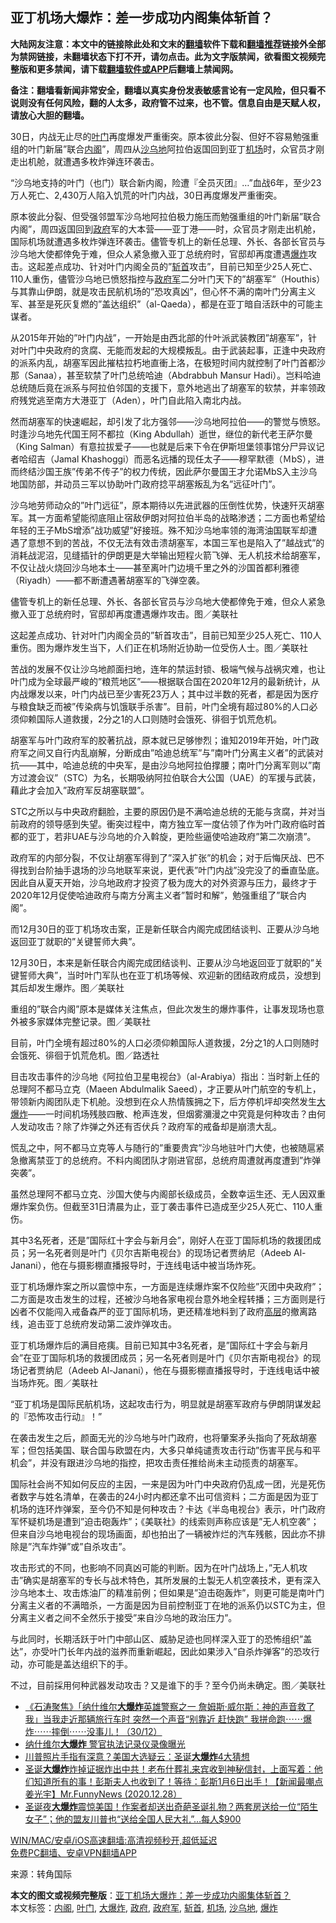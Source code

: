  <h2>亚丁机场大爆炸：差一步成功内阁集体斩首？</h2> <p class="notice"><b>大陆网友注意：本文中的链接除此处和文末的<a href="https://github.com/bannedbook/fanqiang" >翻墙</a>软件下载和<a href="https://github.com/killgcd/justmysocks/blob/master/README.md">翻墙推荐</a>链接外全部为禁网链接，未翻墙状态下打不开，请勿点击。此为文字版禁闻，欲看图文视频完整版和更多禁闻，请下载<a href="https://github.com/bannedbook/fanqiang">翻墙软件或APP</a>后翻墙上禁闻网。</p><p>备注：翻墙看新闻非常安全，翻墙以真实身份发表敏感言论有一定风险，但只看不说则没有任何风险，翻的人太多，政府管不过来，也不管。信息自由是天赋人权，请放心大胆的翻墙。</b></p>  <div class="entry"> <p id="conimg">30日，内战无止尽的<a href="https://www.bannedbook.org/bnews/tag/%e5%8f%b6%e9%97%a8/" class="st_tag internal_tag" rel="tag" title="标签 叶门 下的日志">叶门</a>再度爆发严重衝突。原本彼此分裂、但好不容易勉强重组的叶门新届&#8221;联合<a href="https://www.bannedbook.org/bnews/tag/%E5%86%85%E9%98%81/" class="st_tag internal_tag" rel="tag" title="标签 内阁 下的日志">内阁</a>&#8221;，周四从<a href="https://www.bannedbook.org/bnews/tag/%E6%B2%99%E4%B9%8C%E5%9C%B0/" class="st_tag internal_tag" rel="tag" title="标签 沙乌地 下的日志">沙乌地</a>阿拉伯返国回到亚丁<a href="https://www.bannedbook.org/bnews/tag/%e6%9c%ba%e5%9c%ba/" class="st_tag internal_tag" rel="tag" title="标签 机场 下的日志">机场</a>时，众官员才刚走出机舱，就遭遇多枚炸弹连环袭击。</p> <p>&#8220;沙乌地支持的叶门（也门）联合新内阁，险遭『全员灭团』&#8230;&#8221;血战6年，至少23万人死亡、2,430万人陷入饥荒的叶门内战，30日再度爆发严重衝突。</p> <p>原本彼此分裂、但受强邻盟军沙乌地阿拉伯极力施压而勉强重组的叶门新届&#8221;联合内阁&#8221;，周四返国回到<a href="https://www.bannedbook.org/bnews/tag/%e6%94%bf%e5%ba%9c/" class="st_tag internal_tag" rel="tag" title="标签 政府 下的日志">政府</a>军的大本营——亚丁港——时，众官员才刚走出机舱，国际机场就遭遇多枚炸弹连环袭击。儘管专机上的新任总理、外长、各部长官员与沙乌地大使都倖免于难，但众人紧急撤入亚丁总统府时，官邸却再度遭遇<a href="https://www.bannedbook.org/bnews/tag/%e7%88%86%e7%82%b8/" class="st_tag internal_tag" rel="tag" title="标签 爆炸 下的日志">爆炸</a>攻击。这起差点成功、针对叶门内阁全员的&#8221;<a href="https://www.bannedbook.org/bnews/tag/%E6%96%A9%E9%A6%96/" class="st_tag internal_tag" rel="tag" title="标签 斩首 下的日志">斩首</a>攻击&#8221;，目前已知至少25人死亡、110人重伤，儘管沙乌地已愤怒指控与<a href="https://www.bannedbook.org/bnews/tag/%E6%94%BF%E5%BA%9C%E5%86%9B/" class="st_tag internal_tag" rel="tag" title="标签 政府军 下的日志">政府军</a>二分叶门天下的&#8221;胡塞军&#8221;（Houthis）与其靠山伊朗，就是攻击民航机场的&#8221;恐攻真凶&#8221;，但心怀不满的南叶门分离主义军、甚至是死灰复燃的&#8221;盖达组织&#8221;（al-Qaeda），都是在亚丁暗自活跃中的可能主谋者。</p> <p>从2015年开始的&#8221;叶门内战&#8221;，一开始是由西北部的什叶派武装教团&#8221;胡塞军&#8221;，针对叶门中央政府的贪腐、无能而发起的大规模叛乱。由于武装起事，正逢中央政府的派系内乱，胡塞军因此摧枯拉朽地直衝上洛，在极短时间内就控制了叶门首都沙那（Sanaa），甚至软禁了叶门总统哈迪（Abdrabbuh Mansur Hadi）。岂料哈迪总统随后竟在派系与阿拉伯邻国的支援下，意外地逃出了胡塞军的软禁，并率领政府残党逃至南方大港亚丁（Aden），叶门自此陷入南北内战。</p> <p>然而胡塞军的快速崛起，却引发了北方强邻——沙乌地阿拉伯——的警觉与愤怒。时逢沙乌地先代国王阿不都拉（King Abdullah）逝世，继位的新代老王萨尔曼（King Salman）有意拉拔爱子——也就是后来下令在伊斯坦堡领事馆分尸异议记者哈绍吉（Jamal Khashoggi）而恶名远播的现任太子——穆罕默德（ＭbS），进而终结沙国王族&#8221;传弟不传子&#8221;的权力传统，因此萨尔曼国王才允诺MbS入主沙乌地国防部，并动员三军以协助叶门政府捻平胡塞叛乱为名&#8221;远征叶门&#8221;。</p> <p>沙乌地劳师动众的&#8221;叶门远征&#8221;，原本期待以先进武器的压倒性优势，快速歼灭胡塞军。其一方面希望能彻底阻止宿敌伊朗对阿拉伯半岛的战略渗透；二方面也希望给年轻的王子MbS增添&#8221;战功威望&#8221;好接班。殊不知沙乌地率领的海湾油国联军却遭遇了意想不到的苦战，不仅无法有效击溃胡塞军，本国三军也是陷入了&#8221;越战式&#8221;的消耗战泥沼，见缝插针的伊朗更是大举输出短程火箭飞弹、无人机技术给胡塞军，不仅让战火烧回沙乌地本土——甚至离叶门边境千里之外的沙国首都利雅德（Riyadh）——都不断遭遇著胡塞军的飞弹空袭。</p> <p></p>  <p></p> <p>儘管专机上的新任总理、外长、各部长官员与沙乌地大使都倖免于难，但众人紧急撤入亚丁总统府时，官邸却再度遭遇爆炸攻击。图／美联社</p> <p>这起差点成功、针对叶门内阁全员的&#8221;斩首攻击&#8221;，目前已知至少25人死亡、110人重伤。图为爆炸发生当下，人们正在机场附近协助一位受伤人士。图／美联社</p> <p>苦战的发展不仅让沙乌地颜面扫地，连年的禁运封锁、极端气候与战祸灾难，也让叶门成为全球最严峻的&#8221;粮荒地区&#8221;——根据联合国在2020年12月的最新统计，从内战爆发以来，叶门内战已至少害死23万人；其中过半数的死者，都是因为医疗与粮食缺乏而被&#8221;传染病与饥饿联手杀害&#8221;。目前，叶门全境有超过80%的人口必须仰赖国际人道救援，2分之1的人口则随时会饿死、徘徊于饥荒危机。</p> <p>胡塞军与叶门政府军的胶著抗战，原本就已足够惨烈；谁知2019年开始，叶门政府军之间又自行内乱崩解，分断成由&#8221;哈迪总统军&#8221;与&#8221;南叶门分离主义者&#8221;的武装对抗——其中，哈迪总统的中央军，是由沙乌地阿拉伯撑腰；南叶门分离军则以&#8221;南方过渡会议&#8221;（STC）为名，长期吸纳阿拉伯联合大公国（UAE）的军援与武装，藉此才会加入&#8221;政府军反胡塞联盟&#8221;。</p> <p>STC之所以与中央政府翻脸，主要的原因仍是不满哈迪总统的无能与贪腐，并对当前政府的领导感到失望。衝突过程中，南方独立军一度佔领了作为叶门政府临时首都的亚丁，若非UAE与沙乌地的介入斡旋，更险些逼使哈迪政府&#8221;第二次崩溃&#8221;。</p> <p>政府军的内部分裂，不仅让胡塞军得到了&#8221;深入扩张&#8221;的机会；对于后悔厌战、巴不得找到台阶抽手退场的沙乌地联军来说，更代表&#8221;叶门内战&#8221;没完没了的垂直坠底。因此自从夏天开始，沙乌地政府才投资了极为庞大的对外资源与压力，最终才于2020年12月促使哈迪政府与南方分离主义者&#8221;暂时和解&#8221;，勉强重组了&#8221;联合内阁&#8221;。</p>  <p>而12月30日的亚丁机场攻击案，正是新任联合内阁完成团结谈判、正要从沙乌地返回亚丁就职的&#8221;关键誓师大典&#8221;。</p> <p>12月30日，本来是新任联合内阁完成团结谈判、正要从沙乌地返回亚丁就职的&#8221;关键誓师大典&#8221;，当时叶门军队也在亚丁机场等候、欢迎新的团结政府成员，没想到其后却发生爆炸。图／美联社</p> <p>重组的&#8221;联合内阁&#8221;原本是媒体关注焦点，但此次发生的爆炸事件，让事发现场也意外被多家媒体完整记录。图／美联社</p> <p>目前，叶门全境有超过80%的人口必须仰赖国际人道救援，2分之1的人口则随时会饿死、徘徊于饥荒危机。图／路透社</p> <p>目击攻击事件的沙乌地《阿拉伯卫星电视台》（al-Arabiya）指出：当时新上任的总理阿不都马立克（Maeen Abdulmalik Saeed），才正要从叶门航空的专机上，带领新内阁团队走下机舱。没想到在众人热情簇拥之下，后方停机坪却突然发生<a href="https://www.bannedbook.org/bnews/tag/%e5%a4%a7%e7%88%86%e7%82%b8/" class="st_tag internal_tag" rel="tag" title="标签 大爆炸 下的日志">大爆炸</a>——一时间机场残肢四散、枪声连发，但烟雾瀰漫之中究竟是何种攻击？由何人发动攻击？除了炸弹之外还有否伏兵？政府军的戒备却是崩溃大乱。</p> <p>慌乱之中，阿不都马立克等人与随行的&#8221;重要贵宾&#8221;沙乌地驻叶门大使，也被随扈紧急撤离禁亚丁的总统府。不料内阁团队才刚进官邸，总统府周遭就再度遭到&#8221;炸弹突袭&#8221;。</p> <p>虽然总理阿不都马立克、沙国大使与内阁部长级成员，全数幸运生还、无人因双重爆炸案负伤。但截至31日清晨为止，亚丁袭击事件已造成至少25人死亡、110人重伤。</p>  <p>其中3名死者，还是&#8221;国际红十字会与新月会&#8221;，刚好人在亚丁国际机场的救援团成员；另一名死者则是叶门《贝尔吉斯电视台》的现场记者贾纳尼（Adeeb Al-Janani），他在与摄影棚直播报导时，于连线电话中被当场炸死。</p> <p>亚丁机场爆炸案之所以震惊中东，一方面是连续爆炸案不仅险些&#8221;灭团中央政府&#8221;；二方面是攻击发生的过程，还被沙乌地各家电视台意外地全程转播；三方面则是行凶者不仅能闯入戒备森严的亚丁国际机场，更还精准地料到了政府<span class='wp_keywordlink_affiliate'><a href="https://www.bannedbook.org/bnews/ccpdope/" title="中共高层内幕" target="_blank">高层</a></span>的撤离路线，追击亚丁总统府发动第二波炸弹攻击。</p> <p>亚丁机场爆炸后的满目疮痍。目前已知其中3名死者，是&#8221;国际红十字会与新月会&#8221;在亚丁国际机场的救援团成员；另一名死者则是叶门《贝尔吉斯电视台》的现场记者贾纳尼（Adeeb Al-Janani），他在与摄影棚直播报导时，于连线电话中被当场炸死。图／美联社</p> <p>&#8220;亚丁机场是国际民航机场，这起攻击行为，明显就是胡塞军政府与伊朗阴谋发起的『恐怖攻击行动』！&#8221;</p> <p>在袭击发生之后，颜面无光的沙乌地与叶门政府，也将肇案矛头指向了死敌胡塞军；但包括美国、联合国与欧盟在内，大多只单纯谴责攻击行动&#8221;伤害平民与和平机会&#8221;，并没有跟进沙乌地的指控，把攻击责任推给尚未主动揽责的胡塞军。</p> <p>国际社会尚不知如何反应的主因，一来是因为叶门中央政府仍乱成一团，光是死伤者数字与姓名清单，在袭击的24小时内都还拿不出可信资料；二方面是因为亚丁机场的连环炸弹案，至今仍不知是何种攻击？卡达《半岛电视台》表示，叶门政府军怀疑机场是遭到&#8221;迫击砲轰炸&#8221;；《美联社》的线索则声称应该是&#8221;无人机空袭&#8221;；但来自沙乌地电视台的现场画面，却也拍出了一辆被炸烂的汽车残骸，因此亦不排除是&#8221;汽车炸弹&#8221;或&#8221;自杀攻击&#8221;。</p> <p>攻击形式的不同，也影响不同真凶可能的判断。因为在叶门战场上，&#8221;无人机攻击&#8221;确实是胡塞军的专长与战术特色，其所发展的土製无人机空袭技术，更有深入沙乌地本土、攻击炼油厂的精准前例；但如果是&#8221;迫击砲轰炸&#8221;，则更可能是南叶门分离主义者的不满暗杀，一方面是因为目前控制亚丁在地的派系仍以STC为主，但分离主义者之间不全然乐于接受&#8221;来自沙乌地的政治压力&#8221;。</p>  <p>与此同时，长期活跃于叶门中部山区、威胁足迹也同样深入亚丁的恐怖组织&#8221;盖达&#8221;，亦受叶门长年内战的滋养而重新崛起，因此如果涉入&#8221;自杀炸弹客&#8221;的恐攻行动，亦可能是盖达组织下的手。</p> <p>不过，目前採用何种武器发动攻击？又是谁下的手？至今仍尚未确定。图／美联社</p> <ul class='op-related-articles' title='相关阅读'> <li><a href='https://www.bannedbook.org/bnews/bannedvideo/20201231/1458102.html' target='_blank'>《石涛聚焦》「纳什维尔<b>大爆炸</b>英雄警察之一 詹姆斯·威尔斯：神的声音救了我」当我走近那辆旅行车时 突然一个声音“别靠近 赶快跑” 我拼命跑⋯⋯爆炸⋯⋯摔倒⋯⋯没事儿！（30/12）</a></li> <li><a href='https://www.bannedbook.org/bnews/cnnews/20201230/1457810.html' target='_blank'>纳什维尔<b>大爆炸</b> 警官执法记录仪录像曝光</a></li> <li><a href='https://www.bannedbook.org/bnews/topimagenews/20201229/1457220.html' target='_blank'>川普照片手指有深意？美国大选疑云：圣诞<b>大爆炸</b>4大猜想</a></li> <li><a href='https://www.bannedbook.org/bnews/cbnews/20201229/1456876.html' target='_blank'>圣诞<b>大爆炸</b>炸掉证据炸出中共！老布什葬礼来宾收到神秘信封，上面写着：他们知道所有的事！彭斯夫人也收到了！等待：彭斯1月6日出手！【新闻最嘲点 姜光宇】Mr.FunnyNews (2020.12.28）‬</a></li> <li><a href='https://www.bannedbook.org/bnews/comments/20201228/1456375.html' target='_blank'>圣诞夜<b>大爆炸</b>震惊美国！作案者却送出奇葩圣诞礼物？两套房送给一位“陌生女子”；他的盟友川普也“送给全国人民大礼”…每人$900</a></li> </ul> <p class="texttj"> <a href="https://github.com/bannedbook/fanqiang/wiki/V2ray%E6%9C%BA%E5%9C%BA" target="_blank">WIN/MAC/安卓/iOS高速翻墙:高清视频秒开,超低延迟</a><br/> <a href="https://github.com/bannedbook/fanqiang/wiki/%E7%A6%81%E9%97%BB%E7%BD%91%E5%AE%89%E5%8D%93%E7%BF%BB%E5%A2%99%E6%96%B0%E9%97%BBAPP" target="_blank">免费PC翻墙、安卓VPN翻墙APP</a></p><p> 来源：转角国际 </p><a name='sharetosocial'></a>       <div><b>本文的图文或视频完整版</b>：<a href='https://www.bannedbook.org/bnews/cnnews/20210101/1458816.html'>亚丁机场大爆炸：差一步成功内阁集体斩首？</a></div>  </div><!--END ENTRY--> <div class="postfooter"> <div>本文标签：<a href="https://www.bannedbook.org/bnews/tag/%E5%86%85%E9%98%81/" rel="tag">内阁</a>, <a href="https://www.bannedbook.org/bnews/tag/%e5%8f%b6%e9%97%a8/" rel="tag">叶门</a>, <a href="https://www.bannedbook.org/bnews/tag/%e5%a4%a7%e7%88%86%e7%82%b8/" rel="tag">大爆炸</a>, <a href="https://www.bannedbook.org/bnews/tag/%e6%94%bf%e5%ba%9c/" rel="tag">政府</a>, <a href="https://www.bannedbook.org/bnews/tag/%E6%94%BF%E5%BA%9C%E5%86%9B/" rel="tag">政府军</a>, <a href="https://www.bannedbook.org/bnews/tag/%E6%96%A9%E9%A6%96/" rel="tag">斩首</a>, <a href="https://www.bannedbook.org/bnews/tag/%e6%9c%ba%e5%9c%ba/" rel="tag">机场</a>, <a href="https://www.bannedbook.org/bnews/tag/%E6%B2%99%E4%B9%8C%E5%9C%B0/" rel="tag">沙乌地</a>, <a href="https://www.bannedbook.org/bnews/tag/%e7%88%86%e7%82%b8/" rel="tag">爆炸</a></div>  </div><!--END POSTFOOTER--> 
